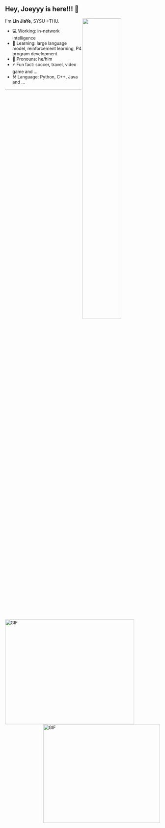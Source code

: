 ## Hey, Joeyyy is here!!! :wave:

<img align="right" width="50%" src="https://github-readme-stats.vercel.app/api?username=ljy2222&theme=bear&show_icons=true">

I'm **Lin JiaYe**, SYSU->THU.

- 💻 Working: in-network intelligence
- 🚀 Learning: large language model, reinforcement learning, P4 program development
- 👨 Pronouns: he/him
- ⚡ Fun fact: soccer, travel, video game and ...
- ⚒️ Language: Python, C++, Java and ...

---

<img align="left" alt="GIF" width="420" height="340" src="https://media.giphy.com/media/3qGw96Jowb8sM/giphy.gif?raw=true">
<img align="right" alt="GIF" width="380" height="320" src="https://media.giphy.com/media/KhT9GgaW6fMBVFer8i/giphy.gif?raw=true">
